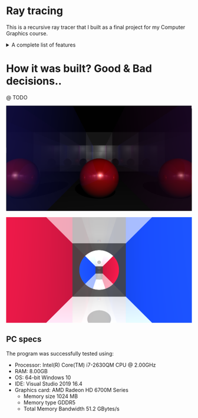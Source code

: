 # Ray tracing 

This is a recursive ray tracer that I built as a final project for my Computer Graphics course.

<details>
 <summary>A complete list of features</summary>
<p>
    
* `Basic ray tracer`
  * Bidirectional hit tests for [Sphere, Plane, Triangle]
  * Phong illumination 
  * Light sources: [Ambient, Point, Direction, Spot, Areal]
  * Ray functions: Reflection, Refraction (or simple Transmission)
  * Recursive trace function - finds the closest hit
  * Shadow trace function - finds the first hit
* `Acceleration`
  * Axis-Aligned Bounding Box (AABB) intersection test
  * Acceleration data structure (BVH) for Meshes
* `Transformations`
  * Mesh translation
  * Mesh scaling
  * Mesh rotation (e.g. using axis & angle)
* `Quality`
  * Procedural texture mapping (e.g. checkerboard pattern).
  * Custom texture mapping from a BMP file.
* `New Geometry`
  * Union
  * Intersection
  * Subtraction
* `Techniques`
  * Antialisaing (x4)
  * Areal lighting
</details>




# How it was built? Good & Bad decisions..

@ TODO

![Image](https://github.com/MaksymPylypenko/Ray-Tracing/blob/master/rendered/a.png)

![Image](https://github.com/MaksymPylypenko/Ray-Tracing/blob/master/rendered/b.png)


## PC specs 
The program was successfully tested using:
* Processor: Intel(R) Core(TM) i7-2630QM CPU @ 2.00GHz
* RAM: 8.00GB
* OS: 64-bit Windows 10
* IDE: Visual Studio 2019 16.4
* Graphics card: AMD Radeon HD 6700M Series
  * Memory size 1024 MB
  * Memory type GDDR5
  * Total Memory Bandwidth 51.2 GBytes/s
 
